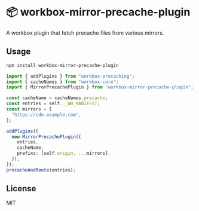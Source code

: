 # 📦 workbox-mirror-precache-plugin
A workbox plugin that fetch precache files from various mirrors.

## Usage

``` bash
npm install workbox-mirror-precache-plugin
```

``` ts
import { addPlugins } from "workbox-precaching";
import { cacheNames } from "workbox-core";
import { MirrorPrecachePlugin } from "workbox-mirror-precache-plugin";

const cacheName = cacheNames.precache;
const entries = self.__WB_MANIFEST;
const mirrors = [
  "https://cdn.example.com",
];

addPlugins([
  new MirrorPrecachePlugin({
    entries,
    cacheName,
    prefixs: [self.origin, ...mirrors],
  }),
]);
precacheAndRoute(entries);
```

## License

MIT
